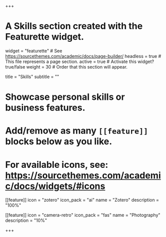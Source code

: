 +++
# A Skills section created with the Featurette widget.
widget = "featurette"  # See https://sourcethemes.com/academic/docs/page-builder/
headless = true  # This file represents a page section.
active = true  # Activate this widget? true/false
weight = 30  # Order that this section will appear.

title = "Skills"
subtitle = ""

# Showcase personal skills or business features.
#
# Add/remove as many `[[feature]]` blocks below as you like.
#
# For available icons, see: https://sourcethemes.com/academic/docs/widgets/#icons

[[feature]]
  icon = "zotero"
  icon_pack = "ai"
  name = "Zotero"
  description = "100%"



[[feature]]
  icon = "camera-retro"
  icon_pack = "fas"
  name = "Photography"
  description = "10%"

+++
